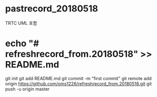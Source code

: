 # pastrecord_20180518
TRTC UML 포함

# echo "# refreshrecord_from.20180518" >> README.md
git init
git add README.md
git commit -m "first commit"
git remote add origin https://github.com/oms1226/refreshrecord_from.20180518.git
git push -u origin master